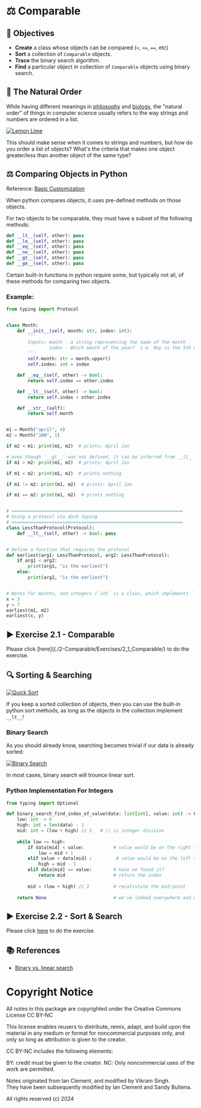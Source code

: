 # ⚖️ Comparable

## 🎯 Objectives

- **Create** a class whose objects can be compared (`<`, `<=`, `==`, etc)
- **Sort** a collection of `Comparable` objects.
- **Trace** the binary search algorithm.
- **Find** a particular object in collection of `Comparable` objects using binary search.

## 🔢 The Natural Order

While having different meanings in [philosophy](https://en.wikipedia.org/wiki/Natural_order_(philosophy)) and [biology](https://en.wikipedia.org/wiki/Ordo_naturalis), the "natural order" of things in computer science usually refers to the way strings and numbers are ordered in a list.

[![Lemon Lime](./images/1-Lemon-Lime.gif "Does lemon come before lime? Or vice versa? They're both citruses, after all!")](https://medium.com/@aubreysinden/compare-and-contrast-bridge-lightroom-3a4adb038f15)

This should make sense when it comes to strings and numbers, but how do you order a list of objects? What's the criteria that makes one object greater/less than another object of the same type?

## ⚖️ Comparing Objects in Python

Reference: [Basic Customization](https://docs.python.org/3/reference/datamodel.html#basic-customization)

When python compares objects, it uses pre-defined methods on those objects.

For two objects to be comparable, they must have a subset of the following methods:

```python
def __lt__(self, other): pass
def __le__(self, other): pass
def __eq__(self, other): pass
def __ne__(self, other): pass
def __gt__(self, other): pass
def __ge__(self, other): pass
```

Certain built-in functions in python require some, but typically not all, of these methods
for comparing two objects.

### Example:
```python
from typing import Protocol


class Month:
    def __init__(self, month: str, index: int):
        '''
        Inputs: month - a string representing the name of the month
                index - Which month of the year?  i.e. May is the 5th month of the year
        '''
        self.month: str = month.upper()
        self.index: int = index

    def __eq__(self, other) -> bool:
        return self.index == other.index

    def __lt__(self, other) -> bool:
        return self.index < other.index

    def __str__(self):
        return self.month


m1 = Month("april", 4)
m2 = Month("JAN", 1)

if m2 < m1: print(m1, m2)  # prints: April Jan

# even though '__gt__' was not defined, it can be inferred from __lt__ and __eq__
if m1 > m2: print(m1, m2)  # prints: April Jan

if m1 < m2: print(m1, m2)  # prints nothing

if m1 != m2: print(m1, m2)  # prints: April Jan

if m1 == m2: print(m1, m2)  # prints nothing


# ================================================================
# Using a protocol via duck typing
# ================================================================
class LessThanProtocol(Protocol):
    def __lt__(self, other) -> bool: pass


# Define a function that requires the protocol
def earliest(arg1: LessThanProtocol, arg2: LessThanProtocol):
    if arg1 < arg2:
        print(arg1, "is the earliest")
    else:
        print(arg2, "is the earliest")


# Works for months, and integers (`int` is a class, which implements `__lt__`)
x = 3
y = 7
earliest(m1, m2)
earliest(x, y)
```

## ▶️ Exercise 2.1 - Comparable

Please click [here]((./2-Comparable/Exercises/2_1_Comparable/) to do the exercise.

## 🔍 Sorting & Searching


[![Quick Sort](./images/2-Quick-Sort.gif "A visualization of the quick sort algorithm.")](https://lamfo-unb.github.io/2019/04/21/Sorting-algorithms/)

If you keep a sorted collection of objects, then you can use the built-in python sort methods, 
as long as the objects in the collection implement `__lt__`! 

### Binary Search

As you should already know, searching becomes trivial if our data is already sorted:

[![Binary Search](./images/3-Binary-Search.gif "Binary search vs linear/sequential search.")](https://blog.penjee.com/binary-vs-linear-search-animated-gifs/)

In most cases, binary search will trounce linear sort.

### Python Implementation For Integers

```python
from typing import Optional

def binary_search_find_index_of_value(data: list[int], value: int) -> Optional[int]:
    low: int  = 0
    high: int = len(data) - 1
    mid: int = (low + high) // 2   # // is integer division
    
    while low <= high:              
        if data[mid] < value:           # value would be on the right side
            low = mid + 1
        elif value < data[mid] :         # value would be on the left side
            high = mid - 1
        elif data[mid] == value:        # have we found it?
            return mid                  # return the index
        
        mid = (low + high) // 2         # recalculate the mid-point
    
    return None                         # we've looked everywhere and we can't find it
```

## ▶️ Exercise 2.2 - Sort & Search

Please click [here](./2-Comparable/Exercises/2_2_Sort_and_Search/) to do the exercise

## 📚 References

- [Binary vs. linear search](https://blog.penjee.com/binary-vs-linear-search-animated-gifs/)


# Copyright Notice

All notes in this package are copyrighted under the Creative Commons License CC BY-NC

This license enables reusers to distribute, remix, adapt, and build upon 
the material in any medium or format for noncommercial purposes only, and only 
so long as attribution is given to the creator. 

CC BY-NC includes the following elements:

 BY: credit must be given to the creator.
 NC: Only noncommercial uses of the work are permitted.

Notes originated from Ian Clement, and modified by Vikram Singh.  
They have been subsequently modified by Ian Clement and Sandy Bultena.

All rights reserved (c) 2024

